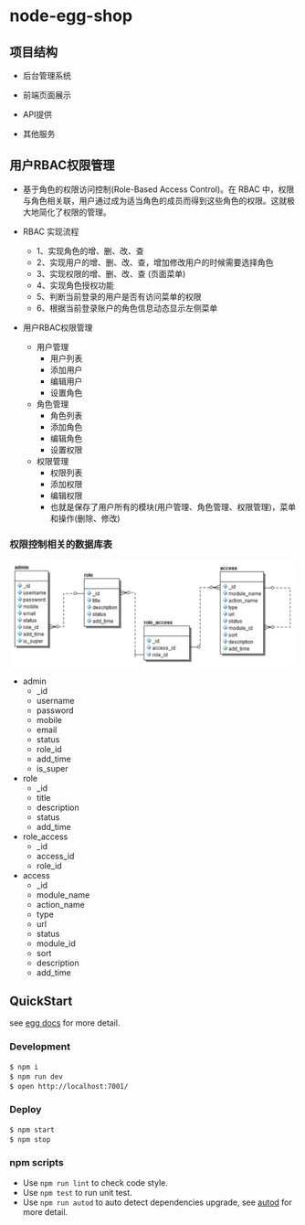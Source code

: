 # node-egg-shop

## 项目结构

- 后台管理系统

- 前端页面展示

- API提供

- 其他服务

## 用户RBAC权限管理

- 基于角色的权限访问控制(Role-Based Access Control)。在 RBAC 中，权限与角色相关联，用户通过成为适当角色的成员而得到这些角色的权限。这就极大地简化了权限的管理。

- RBAC 实现流程
    * 1、实现角色的增、删、改、查 
    * 2、实现用户的增、删、改、查，增加修改用户的时候需要选择角色 
    * 3、实现权限的增、删、改、查 (页面菜单) 
    * 4、实现角色授权功能 
    * 5、判断当前登录的用户是否有访问菜单的权限 
    * 6、根据当前登录账户的角色信息动态显示左侧菜单

- 用户RBAC权限管理
    * 用户管理
        * 用户列表
        * 添加用户
        * 编辑用户
        * 设置角色
    * 角色管理
        * 角色列表
        * 添加角色
        * 编辑角色
        * 设置权限
    * 权限管理
        * 权限列表
        * 添加权限
        * 编辑权限
        * 也就是保存了用户所有的模块(用户管理、角色管理、权限管理)，菜单和操作(删除、修改)

### 权限控制相关的数据库表

<div align="center">
    <img with="400" src="./screenshot/1.jpg">
</div>

- admin
    * _id
    * username
    * password
    * mobile
    * email
    * status
    * role_id
    * add_time
    * is_super
- role
    * _id
    * title
    * description
    * status
    * add_time
- role_access
    * _id
    * access_id
    * role_id
- access
    * _id
    * module_name
    * action_name
    * type
    * url
    * status
    * module_id
    * sort
    * description
    * add_time

## QuickStart

<!-- add docs here for user -->

see [egg docs][egg] for more detail.

### Development

```bash
$ npm i
$ npm run dev
$ open http://localhost:7001/
```

### Deploy

```bash
$ npm start
$ npm stop
```

### npm scripts

- Use `npm run lint` to check code style.
- Use `npm test` to run unit test.
- Use `npm run autod` to auto detect dependencies upgrade, see [autod](https://www.npmjs.com/package/autod) for more detail.


[egg]: https://eggjs.org